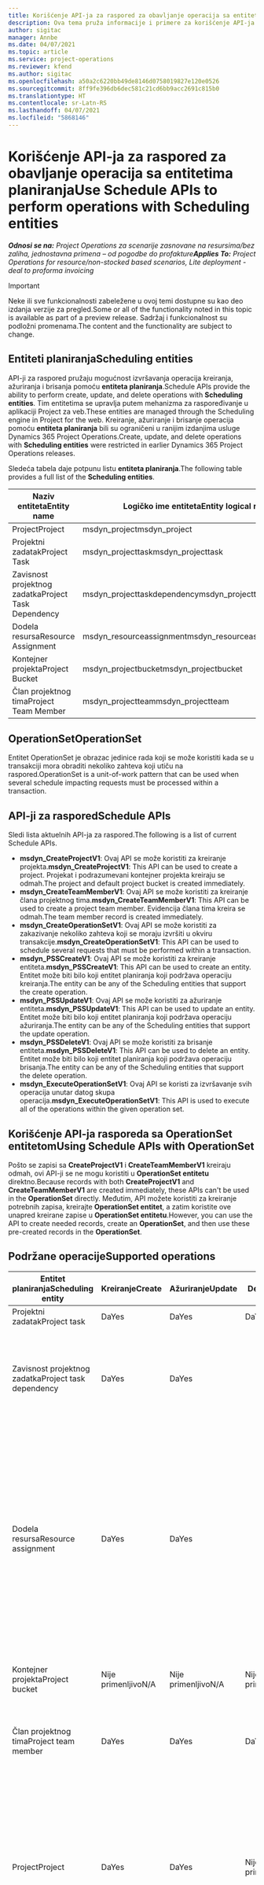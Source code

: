 ```yaml
---
title: Korišćenje API-ja za raspored za obavljanje operacija sa entitetima planiranja
description: Ova tema pruža informacije i primere za korišćenje API-ja za raspored.
author: sigitac
manager: Annbe
ms.date: 04/07/2021
ms.topic: article
ms.service: project-operations
ms.reviewer: kfend
ms.author: sigitac
ms.openlocfilehash: a50a2c6220bb49de8146d0758019827e120e0526
ms.sourcegitcommit: 8ff9fe396db6dec581c21cd6bb9acc2691c815b0
ms.translationtype: HT
ms.contentlocale: sr-Latn-RS
ms.lasthandoff: 04/07/2021
ms.locfileid: "5868146"
---
```

# <a name="use-schedule-apis-to-perform-operations-with-scheduling-entities"></a><span data-ttu-id="76c29-103">Korišćenje API-ja za raspored za obavljanje operacija sa entitetima planiranja</span><span class="sxs-lookup"><span data-stu-id="76c29-103">Use Schedule APIs to perform operations with Scheduling entities</span></span>

<span data-ttu-id="76c29-104">_**Odnosi se na:** Project Operations za scenarije zasnovane na resursima/bez zaliha, jednostavna primena – od pogodbe do profakture_</span><span class="sxs-lookup"><span data-stu-id="76c29-104">_**Applies To:** Project Operations for resource/non-stocked based scenarios, Lite deployment - deal to proforma invoicing_</span></span>

> [!IMPORTANT] 
> <span data-ttu-id="76c29-105">Neke ili sve funkcionalnosti zabeležene u ovoj temi dostupne su kao deo izdanja verzije za pregled.</span><span class="sxs-lookup"><span data-stu-id="76c29-105">Some or all of the functionality noted in this topic is available as part of a preview release.</span></span> <span data-ttu-id="76c29-106">Sadržaj i funkcionalnost su podložni promenama.</span><span class="sxs-lookup"><span data-stu-id="76c29-106">The content and the functionality are subject to change.</span></span> 

## <a name="scheduling-entities"></a><span data-ttu-id="76c29-107">Entiteti planiranja</span><span class="sxs-lookup"><span data-stu-id="76c29-107">Scheduling entities</span></span>

<span data-ttu-id="76c29-108">API-ji za raspored pružaju mogućnost izvršavanja operacija kreiranja, ažuriranja i brisanja pomoću **entiteta planiranja**.</span><span class="sxs-lookup"><span data-stu-id="76c29-108">Schedule APIs provide the ability to perform create, update, and delete operations with **Scheduling entities**.</span></span> <span data-ttu-id="76c29-109">Tim entitetima se upravlja putem mehanizma za raspoređivanje u aplikaciji Project za veb.</span><span class="sxs-lookup"><span data-stu-id="76c29-109">These entities are managed through the Scheduling engine in Project for the web.</span></span> <span data-ttu-id="76c29-110">Kreiranje, ažuriranje i brisanje operacija pomoću **entiteta planiranja** bili su ograničeni u ranijim izdanjima usluge Dynamics 365 Project Operations.</span><span class="sxs-lookup"><span data-stu-id="76c29-110">Create, update, and delete operations with **Scheduling entities** were restricted in earlier Dynamics 365 Project Operations releases.</span></span>

<span data-ttu-id="76c29-111">Sledeća tabela daje potpunu listu **entiteta planiranja**.</span><span class="sxs-lookup"><span data-stu-id="76c29-111">The following table provides a full list of the **Scheduling entities**.</span></span>

| <span data-ttu-id="76c29-112">Naziv entiteta</span><span class="sxs-lookup"><span data-stu-id="76c29-112">Entity name</span></span>  | <span data-ttu-id="76c29-113">Logičko ime entiteta</span><span class="sxs-lookup"><span data-stu-id="76c29-113">Entity logical name</span></span> |
| --- | --- |
| <span data-ttu-id="76c29-114">Project</span><span class="sxs-lookup"><span data-stu-id="76c29-114">Project</span></span> | <span data-ttu-id="76c29-115">msdyn_project</span><span class="sxs-lookup"><span data-stu-id="76c29-115">msdyn_project</span></span> |
| <span data-ttu-id="76c29-116">Projektni zadatak</span><span class="sxs-lookup"><span data-stu-id="76c29-116">Project Task</span></span>  | <span data-ttu-id="76c29-117">msdyn_projecttask</span><span class="sxs-lookup"><span data-stu-id="76c29-117">msdyn_projecttask</span></span>  |
| <span data-ttu-id="76c29-118">Zavisnost projektnog zadatka</span><span class="sxs-lookup"><span data-stu-id="76c29-118">Project Task Dependency</span></span>  | <span data-ttu-id="76c29-119">msdyn_projecttaskdependency</span><span class="sxs-lookup"><span data-stu-id="76c29-119">msdyn_projecttaskdependency</span></span>  |
| <span data-ttu-id="76c29-120">Dodela resursa</span><span class="sxs-lookup"><span data-stu-id="76c29-120">Resource Assignment</span></span> | <span data-ttu-id="76c29-121">msdyn_resourceassignment</span><span class="sxs-lookup"><span data-stu-id="76c29-121">msdyn_resourceassignment</span></span> |
| <span data-ttu-id="76c29-122">Kontejner projekta</span><span class="sxs-lookup"><span data-stu-id="76c29-122">Project Bucket</span></span>  | <span data-ttu-id="76c29-123">msdyn_projectbucket</span><span class="sxs-lookup"><span data-stu-id="76c29-123">msdyn_projectbucket</span></span> |
| <span data-ttu-id="76c29-124">Član projektnog tima</span><span class="sxs-lookup"><span data-stu-id="76c29-124">Project Team Member</span></span> | <span data-ttu-id="76c29-125">msdyn_projectteam</span><span class="sxs-lookup"><span data-stu-id="76c29-125">msdyn_projectteam</span></span> |

## <a name="operationset"></a><span data-ttu-id="76c29-126">OperationSet</span><span class="sxs-lookup"><span data-stu-id="76c29-126">OperationSet</span></span>

<span data-ttu-id="76c29-127">Entitet OperationSet je obrazac jedinice rada koji se može koristiti kada se u transakciji mora obraditi nekoliko zahteva koji utiču na raspored.</span><span class="sxs-lookup"><span data-stu-id="76c29-127">OperationSet is a unit-of-work pattern that can be used when several schedule impacting requests must be processed within a transaction.</span></span>

## <a name="schedule-apis"></a><span data-ttu-id="76c29-128">API-ji za raspored</span><span class="sxs-lookup"><span data-stu-id="76c29-128">Schedule APIs</span></span>

<span data-ttu-id="76c29-129">Sledi lista aktuelnih API-ja za raspored.</span><span class="sxs-lookup"><span data-stu-id="76c29-129">The following is a list of current Schedule APIs.</span></span>

- <span data-ttu-id="76c29-130">**msdyn_CreateProjectV1**: Ovaj API se može koristiti za kreiranje projekta.</span><span class="sxs-lookup"><span data-stu-id="76c29-130">**msdyn_CreateProjectV1**: This API can be used to create a project.</span></span> <span data-ttu-id="76c29-131">Projekat i podrazumevani kontejner projekta kreiraju se odmah.</span><span class="sxs-lookup"><span data-stu-id="76c29-131">The project and default project bucket is created immediately.</span></span>
- <span data-ttu-id="76c29-132">**msdyn_CreateTeamMemberV1**: Ovaj API se može koristiti za kreiranje člana projektnog tima.</span><span class="sxs-lookup"><span data-stu-id="76c29-132">**msdyn_CreateTeamMemberV1**: This API can be used to create a project team member.</span></span> <span data-ttu-id="76c29-133">Evidencija člana tima kreira se odmah.</span><span class="sxs-lookup"><span data-stu-id="76c29-133">The team member record is created immediately.</span></span>
- <span data-ttu-id="76c29-134">**msdyn_CreateOperationSetV1**: Ovaj API se može koristiti za zakazivanje nekoliko zahteva koji se moraju izvršiti u okviru transakcije.</span><span class="sxs-lookup"><span data-stu-id="76c29-134">**msdyn_CreateOperationSetV1**: This API can be used to schedule several requests that must be performed within a transaction.</span></span>
- <span data-ttu-id="76c29-135">**msdyn_PSSCreateV1**: Ovaj API se može koristiti za kreiranje entiteta.</span><span class="sxs-lookup"><span data-stu-id="76c29-135">**msdyn_PSSCreateV1**: This API can be used to create an entity.</span></span> <span data-ttu-id="76c29-136">Entitet može biti bilo koji entitet planiranja koji podržava operaciju kreiranja.</span><span class="sxs-lookup"><span data-stu-id="76c29-136">The entity can be any of the Scheduling entities that support the create operation.</span></span>
- <span data-ttu-id="76c29-137">**msdyn_PSSUpdateV1**: Ovaj API se može koristiti za ažuriranje entiteta.</span><span class="sxs-lookup"><span data-stu-id="76c29-137">**msdyn_PSSUpdateV1**: This API can be used to update an entity.</span></span> <span data-ttu-id="76c29-138">Entitet može biti bilo koji entitet planiranja koji podržava operaciju ažuriranja.</span><span class="sxs-lookup"><span data-stu-id="76c29-138">The entity can be any of the Scheduling entities that support the update operation.</span></span>
- <span data-ttu-id="76c29-139">**msdyn_PSSDeleteV1**: Ovaj API se može koristiti za brisanje entiteta.</span><span class="sxs-lookup"><span data-stu-id="76c29-139">**msdyn_PSSDeleteV1**: This API can be used to delete an entity.</span></span> <span data-ttu-id="76c29-140">Entitet može biti bilo koji entitet planiranja koji podržava operaciju brisanja.</span><span class="sxs-lookup"><span data-stu-id="76c29-140">The entity can be any of the Scheduling entities that support the delete operation.</span></span>
- <span data-ttu-id="76c29-141">**msdyn_ExecuteOperationSetV1**: Ovaj API se koristi za izvršavanje svih operacija unutar datog skupa operacija.</span><span class="sxs-lookup"><span data-stu-id="76c29-141">**msdyn_ExecuteOperationSetV1**: This API is used to execute all of the operations within the given operation set.</span></span>

## <a name="using-schedule-apis-with-operationset"></a><span data-ttu-id="76c29-142">Korišćenje API-ja rasporeda sa OperationSet entitetom</span><span class="sxs-lookup"><span data-stu-id="76c29-142">Using Schedule APIs with OperationSet</span></span>

<span data-ttu-id="76c29-143">Pošto se zapisi sa **CreateProjectV1** i **CreateTeamMemberV1** kreiraju odmah, ovi API-ji se ne mogu koristiti u **OperationSet entitetu** direktno.</span><span class="sxs-lookup"><span data-stu-id="76c29-143">Because records with both **CreateProjectV1** and **CreateTeamMemberV1** are created immediately, these APIs can't be used in the **OperationSet** directly.</span></span> <span data-ttu-id="76c29-144">Međutim, API možete koristiti za kreiranje potrebnih zapisa, kreirajte **OperationSet entitet**, a zatim koristite ove unapred kreirane zapise u **OperationSet entitetu**.</span><span class="sxs-lookup"><span data-stu-id="76c29-144">However, you can use the API to create needed records, create an **OperationSet**, and then use these pre-created records in the **OperationSet**.</span></span>

## <a name="supported-operations"></a><span data-ttu-id="76c29-145">Podržane operacije</span><span class="sxs-lookup"><span data-stu-id="76c29-145">Supported operations</span></span>

| <span data-ttu-id="76c29-146">Entitet planiranja</span><span class="sxs-lookup"><span data-stu-id="76c29-146">Scheduling entity</span></span> | <span data-ttu-id="76c29-147">Kreiranje</span><span class="sxs-lookup"><span data-stu-id="76c29-147">Create</span></span> | <span data-ttu-id="76c29-148">Ažuriranje</span><span class="sxs-lookup"><span data-stu-id="76c29-148">Update</span></span> | <span data-ttu-id="76c29-149">Delete</span><span class="sxs-lookup"><span data-stu-id="76c29-149">Delete</span></span> | <span data-ttu-id="76c29-150">Važna razmatranja</span><span class="sxs-lookup"><span data-stu-id="76c29-150">Important considerations</span></span> |
| --- | --- | --- | --- | --- |
<span data-ttu-id="76c29-151">Projektni zadatak</span><span class="sxs-lookup"><span data-stu-id="76c29-151">Project task</span></span> | <span data-ttu-id="76c29-152">Da</span><span class="sxs-lookup"><span data-stu-id="76c29-152">Yes</span></span> | <span data-ttu-id="76c29-153">Da</span><span class="sxs-lookup"><span data-stu-id="76c29-153">Yes</span></span> | <span data-ttu-id="76c29-154">Da</span><span class="sxs-lookup"><span data-stu-id="76c29-154">Yes</span></span> | <span data-ttu-id="76c29-155">Ništa</span><span class="sxs-lookup"><span data-stu-id="76c29-155">None</span></span> |
| <span data-ttu-id="76c29-156">Zavisnost projektnog zadatka</span><span class="sxs-lookup"><span data-stu-id="76c29-156">Project task dependency</span></span> | <span data-ttu-id="76c29-157">Da</span><span class="sxs-lookup"><span data-stu-id="76c29-157">Yes</span></span> | <span data-ttu-id="76c29-158">Da</span><span class="sxs-lookup"><span data-stu-id="76c29-158">Yes</span></span> | | <span data-ttu-id="76c29-159">Zapisi zavisnosti projektnih zadataka se ne ažuriraju.</span><span class="sxs-lookup"><span data-stu-id="76c29-159">Project task dependency records aren't updated.</span></span> <span data-ttu-id="76c29-160">Umesto toga, stari zapis može da se izbriše i može da se kreira novi zapis.</span><span class="sxs-lookup"><span data-stu-id="76c29-160">Instead, an old record can be deleted and a new record can be created.</span></span> |
| <span data-ttu-id="76c29-161">Dodela resursa</span><span class="sxs-lookup"><span data-stu-id="76c29-161">Resource assignment</span></span> | <span data-ttu-id="76c29-162">Da</span><span class="sxs-lookup"><span data-stu-id="76c29-162">Yes</span></span> | <span data-ttu-id="76c29-163">Da</span><span class="sxs-lookup"><span data-stu-id="76c29-163">Yes</span></span> | | <span data-ttu-id="76c29-164">Nisu podržane operacije sa sledećim poljima: **BookableResourceID**, **Effort**, **EffortCompleted**, **EffortRemaining** i **PlannedWork**.</span><span class="sxs-lookup"><span data-stu-id="76c29-164">Operations with the following fields aren't supported: **BookableResourceID**, **Effort**, **EffortCompleted**, **EffortRemaining**, and **PlannedWork**.</span></span> <span data-ttu-id="76c29-165">Zapisi o dodeli resursa se ne ažuriraju.</span><span class="sxs-lookup"><span data-stu-id="76c29-165">Resource assignment records aren't updated.</span></span> <span data-ttu-id="76c29-166">Umesto toga, stari zapis može da se izbriše i može da se kreira novi zapis.</span><span class="sxs-lookup"><span data-stu-id="76c29-166">Instead, the old record can be deleted and a new record can be created.</span></span> |
| <span data-ttu-id="76c29-167">Kontejner projekta</span><span class="sxs-lookup"><span data-stu-id="76c29-167">Project bucket</span></span> | <span data-ttu-id="76c29-168">Nije primenljivo</span><span class="sxs-lookup"><span data-stu-id="76c29-168">N/A</span></span> | <span data-ttu-id="76c29-169">Nije primenljivo</span><span class="sxs-lookup"><span data-stu-id="76c29-169">N/A</span></span> | <span data-ttu-id="76c29-170">Nije primenljivo</span><span class="sxs-lookup"><span data-stu-id="76c29-170">N/A</span></span> | <span data-ttu-id="76c29-171">Podrazumevani kontejner se kreira se pomoću API-ja **CreateProjectV1**.</span><span class="sxs-lookup"><span data-stu-id="76c29-171">The default bucket is created using the **CreateProjectV1** API.</span></span> |
| <span data-ttu-id="76c29-172">Član projektnog tima</span><span class="sxs-lookup"><span data-stu-id="76c29-172">Project team member</span></span> | <span data-ttu-id="76c29-173">Da</span><span class="sxs-lookup"><span data-stu-id="76c29-173">Yes</span></span> | <span data-ttu-id="76c29-174">Da</span><span class="sxs-lookup"><span data-stu-id="76c29-174">Yes</span></span> | <span data-ttu-id="76c29-175">Da</span><span class="sxs-lookup"><span data-stu-id="76c29-175">Yes</span></span> | <span data-ttu-id="76c29-176">Za operaciju kreiranja koristite API **CreateTeamMemberV1**.</span><span class="sxs-lookup"><span data-stu-id="76c29-176">For the create operation, use the **CreateTeamMemberV1** API.</span></span> |
| <span data-ttu-id="76c29-177">Project</span><span class="sxs-lookup"><span data-stu-id="76c29-177">Project</span></span> | <span data-ttu-id="76c29-178">Da</span><span class="sxs-lookup"><span data-stu-id="76c29-178">Yes</span></span> | <span data-ttu-id="76c29-179">Da</span><span class="sxs-lookup"><span data-stu-id="76c29-179">Yes</span></span> | <span data-ttu-id="76c29-180">Nije primenljivo</span><span class="sxs-lookup"><span data-stu-id="76c29-180">N/A</span></span> | <span data-ttu-id="76c29-181">Nisu podržane operacije sa sledećim poljima: **StateCode**, **BulkGenerationStatus**, **GlobalRevisionToken**, **CalendarID**, **Effort**, **EffortCompleted**, **EffortRemaining**, **Progress**, **Finish**, **TaskEarliestStart** i **Duration**.</span><span class="sxs-lookup"><span data-stu-id="76c29-181">Operations with the following fields aren't supported: **StateCode**, **BulkGenerationStatus**, **GlobalRevisionToken**, **CalendarID**, **Effort**, **EffortCompleted**, **EffortRemaining**, **Progress**, **Finish**, **TaskEarliestStart**, and **Duration**.</span></span> |

<span data-ttu-id="76c29-182">Ovi API-ji se mogu pozivati sa objektima entiteta koji uključuju prilagođena polja.</span><span class="sxs-lookup"><span data-stu-id="76c29-182">These APIs can be called with entity objects that include custom fields.</span></span>

<span data-ttu-id="76c29-183">Svojstvo ID je opcionalno.</span><span class="sxs-lookup"><span data-stu-id="76c29-183">The ID property is optional.</span></span> <span data-ttu-id="76c29-184">Ako je obezbeđeno, sistem pokušava da ga koristi i izbacuje izuzetak ako ne može da ga koristi.</span><span class="sxs-lookup"><span data-stu-id="76c29-184">If it's provided, the system attempts to use it and throws an exception if it can't be used.</span></span> <span data-ttu-id="76c29-185">Ako nije obezbeđeno, sistem će ga generisati.</span><span class="sxs-lookup"><span data-stu-id="76c29-185">If it isn't provided, the system will generate it.</span></span>

## <a name="limitations-and-known-issues"></a><span data-ttu-id="76c29-186">Ograničenja i poznati problemi</span><span class="sxs-lookup"><span data-stu-id="76c29-186">Limitations and known issues</span></span>
<span data-ttu-id="76c29-187">Sledi lista ograničenja i poznatih problema:</span><span class="sxs-lookup"><span data-stu-id="76c29-187">The following is a list of limitations and known issues:</span></span>

- <span data-ttu-id="76c29-188">API-je za raspored mogu da koriste samo **korisnici sa licencom za Microsoft Project.**</span><span class="sxs-lookup"><span data-stu-id="76c29-188">Schedule APIs can only be used by **Users with Microsoft Project License.**</span></span> <span data-ttu-id="76c29-189">Ne mogu ih koristiti:</span><span class="sxs-lookup"><span data-stu-id="76c29-189">They can't be used by:</span></span>
    - <span data-ttu-id="76c29-190">Korisnici aplikacije</span><span class="sxs-lookup"><span data-stu-id="76c29-190">Application users</span></span>
    - <span data-ttu-id="76c29-191">Korisnici sistema</span><span class="sxs-lookup"><span data-stu-id="76c29-191">System users</span></span>
    - <span data-ttu-id="76c29-192">Korisnici integracije</span><span class="sxs-lookup"><span data-stu-id="76c29-192">Integration users</span></span>
    - <span data-ttu-id="76c29-193">Ostali korisnici koji nemaju potrebnu licencu</span><span class="sxs-lookup"><span data-stu-id="76c29-193">Other users that don't have the required license</span></span>
- <span data-ttu-id="76c29-194">Svaki **OperationSet entitet** može da ima najviše 100 operacija.</span><span class="sxs-lookup"><span data-stu-id="76c29-194">Each **OperationSet** can only have a maximum of 100 operations.</span></span>
- <span data-ttu-id="76c29-195">Svaki korisnik može da ima najviše 10 otvorenih **OperationSet entiteta**.</span><span class="sxs-lookup"><span data-stu-id="76c29-195">Each user can only have a maximum of 10 open **OperationSets**.</span></span>
- <span data-ttu-id="76c29-196">Project Operations trenutno podržava maksimalno 500 ukupnih zadataka na projektu.</span><span class="sxs-lookup"><span data-stu-id="76c29-196">Project Operations currently supports a maximum of 500 total tasks on a project.</span></span>
- <span data-ttu-id="76c29-197">Status greške i evidencije grešaka **OperationSet entiteta** trenutno nisu dostupne.</span><span class="sxs-lookup"><span data-stu-id="76c29-197">**OperationSet** failure status and failure logs aren't currently available.</span></span>
- <span data-ttu-id="76c29-198">API-ji za raspored su u verziji za javni pregled.</span><span class="sxs-lookup"><span data-stu-id="76c29-198">Schedule APIs are in Public preview.</span></span> <span data-ttu-id="76c29-199">Microsoft ne podržava upotrebu ovih API-ja u proizvodnom okruženju.</span><span class="sxs-lookup"><span data-stu-id="76c29-199">Using these APIs in a Production environment isn't supported by Microsoft.</span></span>

## <a name="sample-scenario"></a><span data-ttu-id="76c29-200">Primer scenarija</span><span class="sxs-lookup"><span data-stu-id="76c29-200">Sample scenario</span></span>

<span data-ttu-id="76c29-201">U ovom scenariju, kreiraćete projekat, člana tima, četiri zadatka i dva zadatka resursa.</span><span class="sxs-lookup"><span data-stu-id="76c29-201">In this scenario, you will create a project, a team member, four tasks, and two resource assignments.</span></span> <span data-ttu-id="76c29-202">Zatim ćete ažurirati jedan zadatak, ažurirati projekat, izbrisati jedan zadatak, izbrisati jednu dodelu resursa i kreirati zavisnost zadatka.</span><span class="sxs-lookup"><span data-stu-id="76c29-202">Next, you will update one task, update the project, delete one task, delete one resource assignment, and create a task dependency.</span></span>

```C#
Entity project = CreateProject();
project.Id = CallCreateProjectAction(project);
var projectReference = project.ToEntityReference();

var teamMember = new Entity("msdyn_projectteam", Guid.NewGuid());
teamMember["msdyn_name"] = $"TM {DateTime.Now.ToShortTimeString()}";
teamMember["msdyn_project"] = projectReference;
var createTeamMemberResponse = CallCreateTeamMemberAction(teamMember);

var description = $"My demo {DateTime.Now.ToShortTimeString()}";
var operationSetId = CallCreateOperationSetAction(project.Id, description);

var task1 = GetTask("1WW", projectReference);
var task2 = GetTask("2XX", projectReference, task1.ToEntityReference());
var task3 = GetTask("3YY", projectReference);
var task4 = GetTask("4ZZ";, projectReference);

var assignment1 = GetResourceAssignment("R1", teamMember, task2, project);
var assignment2 = GetResourceAssignment"R2", teamMember, task3, project);

var task1Response = CallPssCreateAction(task1, operationSetId);
var task2Response = CallPssCreateAction(task2, operationSetId);
var task3Response = CallPssCreateAction(task3, operationSetId);
var task4Response = CallPssCreateAction(task4, operationSetId);

varassignment1Response = CallPssCreateAction(assignment1, operationSetId);
varassignment2Response = CallPssCreateAction(assignment2, operationSetId);

task2["msdyn_subject"] = "Updated Task";
var task2UpdateResponse = CallPssUpdateAction(task2, operationSetId);

project["msdyn_subject"] = $"Proj update {DateTime.Now.ToShortTimeString()}";
var projectUpdateResponse = CallPssUpdateAction(project, operationSetId);

var task4DeleteResponse = CallPssDeleteAction(task4.Id.ToString(), task4.LogicalName, operationSetId);

varassignment2DeleteResponse = CallPssDeleteAction(assignment2.Id.ToString(), assignment2.LogicalName, operationSetId);

var dependency1 = GetTaskDependency(project, task2, task3);
var dependency1Response = CallPssCreateAction(dependency1, operationSetId);

CallExecuteOperationSetAction(operationSetId);
Console.WriteLine("Done....");
```

## <a name="additional-samples"></a><span data-ttu-id="76c29-203">Dodatni primeri</span><span class="sxs-lookup"><span data-stu-id="76c29-203">Additional samples</span></span>

```C#
#region Call actions 

///<summary>
/// Calls the action to create an operationSet
/// </summary>
/// <paramname="projectId">project id for the operations to be included in this operationSet>/param>
/// <paramname="description">description of this operationSet</param>
/// <returns>operationSet id</returns>
privatestring CallCreateOperationSetAction(Guid projectId, string description)
{
    OrganizationRequest operationSetRequest = new OrganizationRequest("msdyn_CreateOperationSetV1");
    operationSetRequest["ProjectId"] = projectId.ToString();
    operationSetRequest["Description"] = description;
    OrganizationResponse response = organizationService.Execute(operationSetRequest);
    return response["OperationSetId"].ToString();
}

/// <summary>
/// Calls the action to create an entity, only Task and Resource Assignment for now
/// </summary>
/// <paramname="entity">Task or Resource Assignment</param>
/// <paramname="operationSetId">operationSet id</param>
/// <returns>OperationSetResponse</returns>
private OperationSetResponse CallPssCreateAction(Entity entity, string operationSetId)
{
    OrganizationRequest operationSetRequest = new OrganizationRequest("msdyn_PssCreateV1");
    operationSetRequest["Entity"] = entity;
    operationSetRequest["OperationSetId"] = operationSetId;
    return GetOperationSetResponseFromOrgResponse(organizationService.Execute(operationSetRequest));
}

/// <summary<
/// Calls the action to update an entity, only Task for now
/// </summary>
/// <paramname="entity">Task or Resource Assignment</param>
/// <paramname="operationSetId">operationSet Id</param>
/// <returns>OperationSetResponse</returns>
private OperationSetResponse CallPssUpdateAction(Entity entity, string operationSetId)
{
    OrganizationRequest operationSetRequest = new OrganizationRequest("msdyn_PssUpdateV1");
    operationSetRequest["Entity"] = entity;
    operationSetRequest["OperationSetId"] = operationSetId;
    return GetOperationSetResponseFromOrgResponse(organizationService.Execute(operationSetRequest));
}

/// <summary>
/// Calls the action to update an entity, only Task and Resource Assignment for now
/// <summary>
/// <paramname="recordId">Id of the record to be deleted</param>
/// <paramname="entityLogicalName">Entity logical name of the record</param>
/// <paramname="operationSetId">OperationSet Id</param>
/// <returns>OperationSetResponse</returns>
private OperationSetResponse CallPssDeleteAction(string recordId, string entityLogicalName, string operationSetId)
{
    OrganizationRequest operationSetRequest = new OrganizationRequest("msdyn_PssDeleteV1");
    operationSetRequest["RecordId"] = recordId;
    operationSetRequest["EntityLogicalName"] = entityLogicalName;
    operationSetRequest["OperationSetId"] = operationSetId;
    return GetOperationSetResponseFromOrgResponse(organizationService.Execute(operationSetRequest));
}

/// <summary>
/// Calls the action to execute requests in an operationSet
/// <summary>
/// <paramname="operationSetId">operationSet id</param>
/// <returns>OperationSetResponse</returns>
private OperationSetResponse CallExecuteOperationSetAction(string operationSetId)
{
    OrganizationRequest operationSetRequest = new OrganizationRequest("msdyn_ExecuteOperationSetV1");
    operationSetRequest["OperationSetId"] = operationSetId;
    return GetOperationSetResponseFromOrgResponse(organizationService.Execute(operationSetRequest));
}

/// <summary>
/// This can be used to abandon an operationSet that is no longer needed
/// </summary>
/// <paramname="operationSetId">operationSet id</param>
/// <returns>OperationSetResponse</returns>
protected OperationSetResponse CallAbandonOperationSetAction(Guid operationSetId)
{
    OrganizationRequest operationSetRequest = new OrganizationRequest("msdyn_AbandonOperationSetV1");
    operationSetRequest["OperationSetId"] = operationSetId.ToString();
    return GetOperationSetResponseFromOrgResponse(organizationService.Execute(operationSetRequest));
}

/// <summary>
/// Calls the action to create a new project
/// </summary>
/// <paramname="project">Project</param>
/// <returns>project Id</returns>
private Guid CallCreateProjectAction(Entity project)
{
    OrganizationRequest createProjectRequest = new OrganizationRequest("msdyn_CreateProjectV1";
    createProjectRequest["Project"] = project;
    OrganizationResponse response = organizationService.Execute(createProjectRequest);
    var projectId = Guid.Parse((string)response["ProjectId"]);

    return projectId;
}

/// <summary>
/// Calls the action to create a new project team member
/// </summary>
/// <paramname="teamMember">Project team member</param>
/// <returns>project team member Id</returns>
privatestring CallCreateTeamMemberAction(Entity teamMember)
{
    OrganizationRequest request = new OrganizationRequest("msdyn_CreateTeamMemberV1");
    request["TeamMember"] = teamMember;
    OrganizationResponse response = organizationService.Execute(request);
    return (string)response["TeamMemberId"];
}

private OperationSetResponse GetOperationSetResponseFromOrgResponse(OrganizationResponse orgResponse)
{
    return JsonConvert.DeserializeObject><OperationSetResponse>
    ((string)orgResponse.Results["OperationSetResponse";]);
}

private EntityCollection GetDefaultBucket(EntityReference projectReference)
{
    var columnsToFetch = new ColumnSet(";msdyn_project", "msdyn_name");
    var getDefaultBucket = new QueryExpression("msdyn_projectbucket")
    {
        ColumnSet = columnsToFetch,
        Criteria =
        {
            Conditions =
            {
                new ConditionExpression("msdyn_project", ConditionOperator.Equal, projectReference.Id),
                new ConditionExpression("msdyn_name", ConditionOperator.Equal, "Bucket 1")
            }
        }
    };
    return organizationService.RetrieveMultiple(getDefaultBucket);
}

private Entity GetBucket(EntityReference projectReference)
{
    var bucketCollection = GetDefaultBucket(projectReference);
    if (bucketCollection.Entities.Count > 0)
    {
    return bucketCollection[0].ToEntity<Entity>();
    }

    throw new Exception($"Please open project with id {projectReference.Id} in the Dynamics UI and navigate to the Tasks tab");
}

private Entity CreateProject()
{
    var project = new Entity("msdyn_project", Guid.NewGuid());
    project["msdyn_subject"] = $"Proj {DateTime.Now.ToShortTimeString()}";
    return project;
}

private Entity GetTask(string name, EntityReference projectReference, EntityReference parentReference = null)
{
    var task = new Entity("msdyn_projecttask", Guid.NewGuid());
    task["msdyn_project"] = projectReference;
    task["msdyn_subject"] = name;
    task["msdyn_effort";] = 4d;
    task["msdyn_scheduledstart"] = DateTime.Today;
    task["msdyn_scheduledend"] = DateTime.Today.AddDays(5);
    task["msdyn_progress"] = 0.34m;
    task["msdyn_start"] = DateTime.Now.AddDays(1);
    task["msdyn_projectbucket"] = GetBucket(projectReference).ToEntityReference();
    task["msdyn_LinkStatus"] = new OptionSetValue(192350000);

    //Custom field handling
    /*
        task["new_custom1"] = "Just my test";
        task[";new_age"] = 98;
        task["new_amount"] = 591.34m;
        task["new_isready"] = new OptionSetValue(100000000);
    */

    if (parentReference == null)
    {
        task["msdyn_outlinelevel"] = 1;
    }
    else
    {
        task["msdyn_parenttask"] = parentReference;
    }
    return task;
}

private Entity GetResourceAssignment(string name, Entity teamMember, Entity task, Entity project)
{
    var assignment = new Entity("msdyn_resourceassignment", Guid.NewGuid());
    assignment["msdyn_projectteamid"] = teamMember.ToEntityReference();
    assignment["msdyn_taskid"] = task.ToEntityReference();
    assignment["msdyn_projectid"] = project.ToEntityReference();
    assignment["msdyn_name"] = name;
    assignment["msdyn_start"] = DateTime.Now;
    assignment["msdyn_finish"] = DateTime.Now;
    return assignment;
}

protected Entity GetTaskDependency(Entity project, Entity predecessor, Entity successor)
{
    var taskDependency = new Entity("msdyn_projecttaskdependency", Guid.NewGuid());
    taskDependency["msdyn_project"] = project.ToEntityReference();
    taskDependency["msdyn_predecessortask"] = predecessor.ToEntityReference();
    taskDependency["msdyn_successortask"] = successor.ToEntityReference();
    taskDependency["msdyn_linktype"] = new OptionSetValue(192350000);
    return taskDependency;
}

#endregion

#region OperationSetResponse DataContract --- Sample code ----

[DataContract]
publicclassOperationSetResponse
{
    [DataMember(Name = "operationSetId")]
    public Guid OperationSetId { get; set; }

    [DataMember(Name = "operationSetDetailId")]
    public Guid OperationSetDetailId { get; set; }

    [DataMember(Name = "operationType")]
    publicstring OperationType { get; set; }

    [DataMember(Name = "recordId")]
    publicstring RecordId { get; set; }

    [DataMember(Name = "correlationId")]
    publicstring CorrelationId { get; set; }
}

#endregion
```
